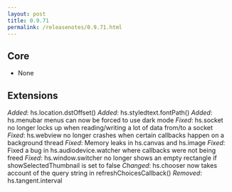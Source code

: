 ```yaml
---
layout: post
title: 0.9.71
permalink: /releasenotes/0.9.71.html
---
```


## Core

 * None

## Extensions

  *Added*: hs.location.dstOffset()
  *Added*: hs.styledtext.fontPath()
  *Added*: hs.menubar menus can now be forced to use dark mode
  *Fixed*: hs.socket no longer locks up when reading/writing a lot of data from/to a socket
  *Fixed*: hs.webview no longer crashes when certain callbacks happen on a background thread
  *Fixed*: Memory leaks in hs.canvas and hs.image
  *Fixed*: Fixed a bug in hs.audiodevice.watcher where callbacks were not being freed
  *Fixed*: hs.window.switcher no longer shows an empty rectangle if showSelectedThumbnail is set to false
  *Changed*: hs.chooser now takes account of the query string in refreshChoicesCallback()
  *Removed*: hs.tangent.interval

